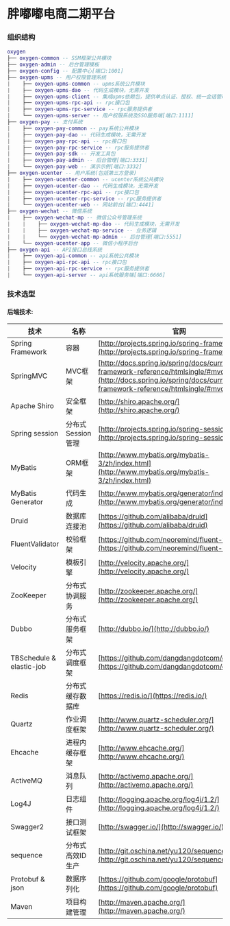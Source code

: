 # 胖嘟嘟电商二期平台


### 组织结构

``` lua
oxygen
├── oxygen-common -- SSM框架公共模块
├── oxygen-admin -- 后台管理模板
├── oxygen-config -- 配置中心[端口:1001]
├── oxygen-upms -- 用户权限管理系统
|    ├── oxygen-upms-common -- upms系统公共模块
|    ├── oxygen-upms-dao -- 代码生成模块，无需开发
|    ├── oxygen-upms-client -- 集成upms依赖包，提供单点认证、授权、统一会话管理
|    ├── oxygen-upms-rpc-api -- rpc接口包
|    ├── oxygen-upms-rpc-service -- rpc服务提供者
|    └── oxygen-upms-server -- 用户权限系统及SSO服务端[端口:1111]
├── oxygen-pay -- 支付系统
|    ├── oxygen-pay-common -- pay系统公共模块
|    ├── oxygen-pay-dao -- 代码生成模块，无需开发
|    ├── oxygen-pay-rpc-api -- rpc接口包
|    ├── oxygen-pay-rpc-service -- rpc服务提供者
|    ├── oxygen-pay-sdk -- 开发工具包
|    ├── oxygen-pay-admin -- 后台管理[端口:3331]
|    └── oxygen-pay-web -- 演示示例[端口:3332]
├── oxygen-ucenter -- 用户系统(包括第三方登录)
|    ├── oxygen-ucenter-common -- ucenter系统公共模块
|    ├── oxygen-ucenter-dao -- 代码生成模块，无需开发
|    ├── oxygen-ucenter-rpc-api -- rpc接口包
|    ├── oxygen-ucenter-rpc-service -- rpc服务提供者
|    └── oxygen-ucenter-web -- 网站前台[端口:4441]
├── oxygen-wechat -- 微信系统
|    ├── oxygen-wechat-mp -- 微信公众号管理系统
|    |    ├── oxygen-wechat-mp-dao -- 代码生成模块，无需开发
|    |    ├── oxygen-wechat-mp-service -- 业务逻辑
|    |    └── oxygen-wechat-mp-admin -- 后台管理[端口:5551]
|    └── oxygen-ucenter-app -- 微信小程序后台
├── oxygen-api -- API接口总线系统
|    ├── oxygen-api-common -- api系统公共模块
|    ├── oxygen-api-rpc-api -- rpc接口包
|    ├── oxygen-api-rpc-service -- rpc服务提供者
|    └── oxygen-api-server -- api系统服务端[端口:6666]
```

### 技术选型

#### 后端技术:
技术 | 名称 | 官网
----|------|----
Spring Framework | 容器  | [http://projects.spring.io/spring-framework/](http://projects.spring.io/spring-framework/)
SpringMVC | MVC框架  | [http://docs.spring.io/spring/docs/current/spring-framework-reference/htmlsingle/#mvc](http://docs.spring.io/spring/docs/current/spring-framework-reference/htmlsingle/#mvc)
Apache Shiro | 安全框架  | [http://shiro.apache.org/](http://shiro.apache.org/)
Spring session | 分布式Session管理  | [http://projects.spring.io/spring-session/](http://projects.spring.io/spring-session/)
MyBatis | ORM框架  | [http://www.mybatis.org/mybatis-3/zh/index.html](http://www.mybatis.org/mybatis-3/zh/index.html)
MyBatis Generator | 代码生成  | [http://www.mybatis.org/generator/index.html](http://www.mybatis.org/generator/index.html)
Druid | 数据库连接池  | [https://github.com/alibaba/druid](https://github.com/alibaba/druid)
FluentValidator | 校验框架  | [https://github.com/neoremind/fluent-validator](https://github.com/neoremind/fluent-validator)
Velocity | 模板引擎  | [http://velocity.apache.org/](http://velocity.apache.org/)
ZooKeeper | 分布式协调服务  | [http://zookeeper.apache.org/](http://zookeeper.apache.org/)
Dubbo | 分布式服务框架  | [http://dubbo.io/](http://dubbo.io/)
TBSchedule & elastic-job | 分布式调度框架  | [https://github.com/dangdangdotcom/elastic-job](https://github.com/dangdangdotcom/elastic-job)
Redis | 分布式缓存数据库  | [https://redis.io/](https://redis.io/)
Quartz | 作业调度框架  | [http://www.quartz-scheduler.org/](http://www.quartz-scheduler.org/)
Ehcache | 进程内缓存框架  | [http://www.ehcache.org/](http://www.ehcache.org/)
ActiveMQ | 消息队列  | [http://activemq.apache.org/](http://activemq.apache.org/)
Log4J | 日志组件  | [http://logging.apache.org/log4j/1.2/](http://logging.apache.org/log4j/1.2/)
Swagger2 | 接口测试框架  | [http://swagger.io/](http://swagger.io/)
sequence | 分布式高效ID生产  | [http://git.oschina.net/yu120/sequence](http://git.oschina.net/yu120/sequence)
Protobuf & json | 数据序列化  | [https://github.com/google/protobuf](https://github.com/google/protobuf)
Maven | 项目构建管理  | [http://maven.apache.org/](http://maven.apache.org/)

